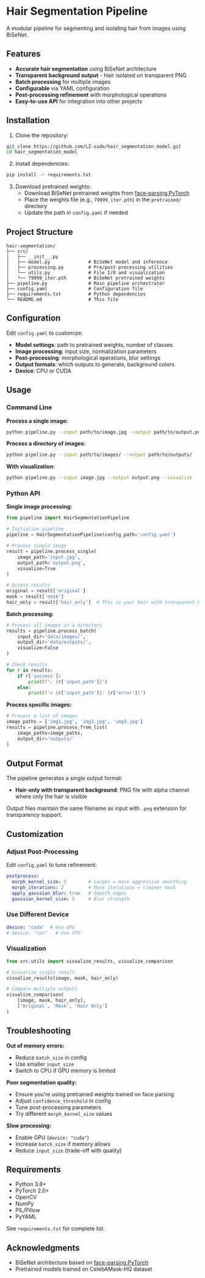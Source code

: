 # Hair Segmentation Pipeline

A modular pipeline for segmenting and isolating hair from images using BiSeNet.

## Features

- **Accurate hair segmentation** using BiSeNet architecture
- **Transparent background output** - Hair isolated on transparent PNG
- **Batch processing** for multiple images
- **Configurable** via YAML configuration
- **Post-processing refinement** with morphological operations
- **Easy-to-use API** for integration into other projects

## Installation

1. Clone the repository:
```bash
git clone https://github.com/LZ-sudo/hair_segmentation_model.git
cd hair_segmentation_model
```

2. Install dependencies:
```bash
pip install -r requirements.txt
```

3. Download pretrained weights:
   - Download BiSeNet pretrained weights from [face-parsing.PyTorch](https://github.com/zllrunning/face-parsing.PyTorch)
   - Place the weights file (e.g., `79999_iter.pth`) in the `pretrained/` directory
   - Update the path in `config.yaml` if needed

## Project Structure

```
hair-segmentation/
├── src/
│   ├── __init__.py
│   ├── model.py              # BiSeNet model and inference
│   ├── processing.py         # Pre/post-processing utilities
│   └── utils.py              # File I/O and visualization
│   └── 79999_iter.pth        # BiSeNet pretrained weights 
├── pipeline.py               # Main pipeline orchestrator
├── config.yaml               # Configuration file
├── requirements.txt          # Python dependencies
└── README.md                 # This file
```

## Configuration

Edit `config.yaml` to customize:

- **Model settings**: path to pretrained weights, number of classes
- **Image processing**: input size, normalization parameters
- **Post-processing**: morphological operations, blur settings
- **Output formats**: which outputs to generate, background colors
- **Device**: CPU or CUDA

## Usage

### Command Line

**Process a single image:**
```bash
python pipeline.py --input path/to/image.jpg --output path/to/output.png
```

**Process a directory of images:**
```bash
python pipeline.py --input path/to/images/ --output path/to/outputs/
```

**With visualization:**
```bash
python pipeline.py --input image.jpg --output output.png --visualize
```

### Python API

**Single image processing:**
```python
from pipeline import HairSegmentationPipeline

# Initialize pipeline
pipeline = HairSegmentationPipeline(config_path='config.yaml')

# Process single image
result = pipeline.process_single(
    image_path='input.jpg',
    output_path='output.png',
    visualize=True
)

# Access results
original = result['original']
mask = result['mask']
hair_only = result['hair_only']  # This is your hair with transparent background
```

**Batch processing:**
```python
# Process all images in a directory
results = pipeline.process_batch(
    input_dir='data/images/',
    output_dir='data/outputs/',
    visualize=False
)

# Check results
for r in results:
    if r['success']:
        print(f"✓ {r['input_path']}")
    else:
        print(f"✗ {r['input_path']}: {r['error']}")
```

**Process specific images:**
```python
# Process a list of images
image_paths = ['img1.jpg', 'img2.jpg', 'img3.jpg']
results = pipeline.process_from_list(
    image_paths=image_paths,
    output_dir='outputs/'
)
```

## Output Format

The pipeline generates a single output format:

- **Hair-only with transparent background**: PNG file with alpha channel where only the hair is visible

Output files maintain the same filename as input with `.png` extension for transparency support.

## Customization

### Adjust Post-Processing

Edit `config.yaml` to tune refinement:

```yaml
postprocess:
  morph_kernel_size: 5        # Larger = more aggressive smoothing
  morph_iterations: 2         # More iterations = cleaner mask
  apply_gaussian_blur: true   # Smooth edges
  gaussian_kernel_size: 5     # Blur strength
```

### Use Different Device

```yaml
device: "cuda"  # Use GPU
# device: "cpu"   # Use CPU
```

### Visualization

```python
from src.utils import visualize_results, visualize_comparison

# Visualize single result
visualize_results(image, mask, hair_only)

# Compare multiple outputs
visualize_comparison(
    [image, mask, hair_only],
    ['Original', 'Mask', 'Hair Only']
)
```

## Troubleshooting

**Out of memory errors:**
- Reduce `batch_size` in config
- Use smaller `input_size`
- Switch to CPU if GPU memory is limited

**Poor segmentation quality:**
- Ensure you're using pretrained weights trained on face parsing
- Adjust `confidence_threshold` in config
- Tune post-processing parameters
- Try different `morph_kernel_size` values

**Slow processing:**
- Enable GPU (`device: "cuda"`)
- Increase `batch_size` if memory allows
- Reduce `input_size` (trade-off with quality)

## Requirements

- Python 3.8+
- PyTorch 2.0+
- OpenCV
- NumPy
- PIL/Pillow
- PyYAML

See `requirements.txt` for complete list.

## Acknowledgments

- BiSeNet architecture based on [face-parsing.PyTorch](https://github.com/zllrunning/face-parsing.PyTorch)
- Pretrained models trained on CelebAMask-HQ dataset